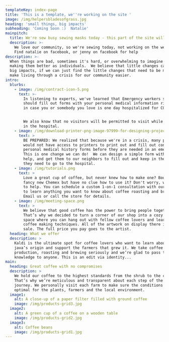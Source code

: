 ```yaml
---
templateKey: index-page
title: 'This is a template, we''re working on the site '
image: /img/helpersbladesofgrass.jpg
heading: 'small things, big impacts'
subheading: 'Coming Soon :)  Natalie'
mainpitch:
  title: We're sew busy sewing masks today - this part of the site will have to wait
  description: >-
    We love our community, so we're sewing today, not working on the website :) 
    Find natalie on facebook, or jenny on facebook for help
description: >-
  When things are bad, sometimes it's hard, or overwhelming to imagine ways of
  making them better as individuals.  We believe that little changes can make
  big impacts, if we can just find the little changes that need to be made to
  make living through a crisis for our community easier.
intro:
  blurbs:
    - image: /img/contract-icon-5.png
      text: >-
        In listening to experts, we've learned that Emergency workers say you
        should fill out forms with your personal medical information right now
        in case you or somebody you love is one day hospitalized for COVID-19.


        We also know that no visitors will be permitted to visit while you are
        in the hospital.  
    - image: /img/download-printer-png-image-97999-for-designing-projects.png
      text: >
        BE PREPARED: We realized that because we're in a crisis, many people
        would not have access to printers to print out and fill out confusing
        personal medical history forms before they are needed in an emergency. 
        This is one change we can do!  We can design a simple form with expert
        help, and get them to our neighbors to fill out and keep in the event
        they need to go to the hospital.
    - image: /img/tutorials.png
      text: >
        Love a great cup of coffee, but never knew how to make one? Bought a
        fancy new Chemex but have no clue how to use it? Don't worry, we’re here
        to help. You can schedule a custom 1-on-1 consultation with our baristas
        to learn anything you want to know about coffee roasting and brewing.
        Email us or call the store for details.
    - image: /img/meeting-space.png
      text: >
        We believe that good coffee has the power to bring people together.
        That’s why we decided to turn a corner of our shop into a cozy meeting
        space where you can hang out with fellow coffee lovers and learn about
        coffee making techniques. All of the artwork on display there is for
        sale. The full price you pay goes to the artist.
  heading: What we offer
  description: >
    Kaldi is the ultimate spot for coffee lovers who want to learn about their
    java’s origin and support the farmers that grew it. We take coffee
    production, roasting and brewing seriously and we’re glad to pass that
    knowledge to anyone. This is an edit via identity...
main:
  heading: Great coffee with no compromises
  description: >
    We hold our coffee to the highest standards from the shrub to the cup.
    That’s why we’re meticulous and transparent about each step of the coffee’s
    journey. We personally visit each farm to make sure the conditions are
    optimal for the plants, farmers and the local environment.
  image1:
    alt: A close-up of a paper filter filled with ground coffee
    image: /img/products-grid3.jpg
  image2:
    alt: A green cup of a coffee on a wooden table
    image: /img/products-grid2.jpg
  image3:
    alt: Coffee beans
    image: /img/products-grid1.jpg
---
```

